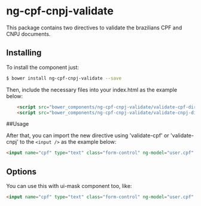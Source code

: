 # ng-cpf-cnpj-validate
This package contains two directives to validate the brazilians CPF and CNPJ documents.

## Installing

To install the component just:

```bash
$ bower install ng-cpf-cnpj-validate --save
```

Then, include the necessary files into your index.html as the example below:

```html
    <script src="bower_components/ng-cpf-cnpj-validate/validate-cpf-directive.js"></script>
    <script src="bower_components/ng-cpf-cnpj-validate/validate-cnpj-directive.js"></script>
```

##Usage

After that, you can import the new directive using 'validate-cpf' or 'validate-cnpj' to the `<input />` as the example below:
```html
<input name="cpf" type="text" class="form-control" ng-model="user.cpf" validate-cpf required ng-disabled="isEdit && user.cpf">
```
## Options
You can use this with ui-mask component too, like:
```html
<input name="cpf" type="text" class="form-control" ng-model="user.cpf" validate-cpf ui-mask="999.999.999-99" required ng-disabled="isEdit && user.cpf">
```
